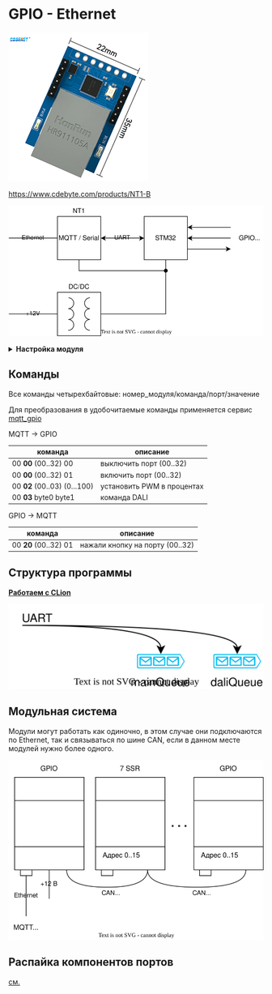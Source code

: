 # GPIO - Ethernet

![](img_1.png)

https://www.cdebyte.com/products/NT1-B

![](gpio1.svg)


<details><summary><b>Настройка модуля</b></summary>
  
Первоначально модуль сидит на статическом адресе 192.168.3.3
настраиваем сеть компа и заходим

![](nt1b_mqtt_settings.png)

Настоятельно рекомендую настроить именно автоматическое получение адреса по DHCP, но можно как и на примере статическое.

</details>


## Команды

Все команды четырехбайтовые: номер_модуля/команда/порт/значение

Для преобразования в удобочитаемые команды применяется сервис [mqtt_gpio](mqtt_gpio_service/readme.md)

MQTT -> GPIO

| команда                      | описание                   |
|------------------------------|----------------------------|
| 00 **00** (00..32) 00        | выключить порт (00..32)    |
| 00 **00** (00..32) 01        | включить порт (00..32)     |
| 00 **02** (00..03) (0...100) | установить PWM в процентах |
| 00 **03** byte0 byte1        | команда DALI               |


GPIO -> MQTT


| команда               | описание                        |
|-----------------------|---------------------------------|
| 00 **20** (00..32) 01 | нажали кнопку на порту (00..32) |

## Структура программы

[**Работаем с CLion**](clion/clion.md)

![](program.svg)



## Модульная система

Модули могут работать как одиночно, в этом случае они подключаются по Ethernet, так и связываться по шине CAN, если в данном месте модулей нужно более одного.

![](can_modules.svg)


## Распайка компонентов портов

[см.](gpio_pic/readme.md)
